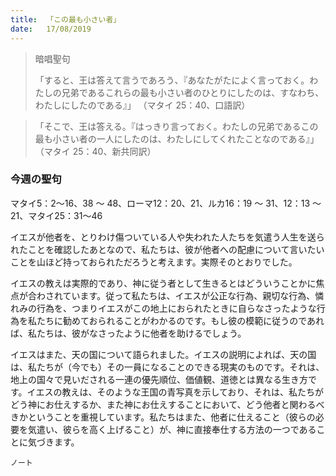 ```yaml
---
title:  「この最も小さい者」
date:   17/08/2019
---
```


> <p>暗唱聖句</p>
> 「すると、王は答えて言うであろう、『あなたがたによく言っておく。わたしの兄弟であるこれらの最も小さい者のひとりにしたのは、すなわち、わたしにしたのである』」 （マタイ 25：40、口語訳）

> <p></p>
> 「そこで、王は答える。『はっきり言っておく。わたしの兄弟であるこの最も小さい者の一人にしたのは、わたしにしてくれたことなのである』」 （マタイ 25：40、新共同訳）

### 今週の聖句
マタイ5：2～16、38 ～ 48、ローマ12：20、21、ルカ16：19 ～ 31、12：13 ～ 21、マタイ25：31～46

イエスが他者を、とりわけ傷ついている人や失われた人たちを気遣う人生を送られたことを確認したあとなので、私たちは、彼が他者への配慮について言いたいことを山ほど持っておられただろうと考えます。実際そのとおりでした。

イエスの教えは実際的であり、神に従う者として生きるとはどういうことかに焦点が合わされています。従って私たちは、イエスが公正な行為、親切な行為、憐れみの行為を、つまりイエスがこの地上におられたときに自らなさったような行為を私たちに勧めておられることがわかるのです。もし彼の模範に従うのであれば、私たちは、彼がなさったように他者を助けるでしょう。

イエスはまた、天の国について語られました。イエスの説明によれば、天の国は、私たちが（今でも）その一員になることのできる現実のものです。それは、地上の国々で見いだされる一連の優先順位、価値観、道徳とは異なる生き方です。イエスの教えは、そのような王国の青写真を示しており、それは、私たちがどう神にお仕えするか、また神にお仕えすることにおいて、どう他者と関わるべきかということを重視しています。私たちはまた、他者に仕えること（彼らの必要を気遣い、彼らを高く上げること）が、神に直接奉仕する方法の一つであることに気づきます。

`ノート`